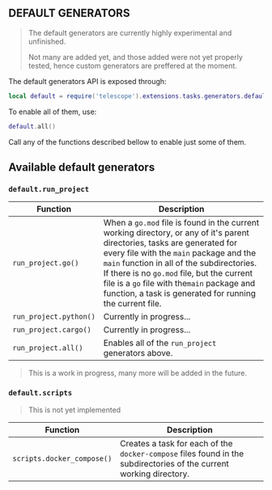## DEFAULT GENERATORS

> The default generators are currently highly experimental and unfinished.
>
> Not many are added yet, and those added were not yet properly tested, hence
> custom generators are preffered at the moment.

The default generators API is exposed through:

```lua
local default = require('telescope').extensions.tasks.generators.default
```

To enable all of them, use:

```lua
default.all()
```

Call any of the functions described bellow to enable just some of them.

## Available default generators

### `default.run_project`

| Function               | Description                                                                                                                                                                                                                                                                                                                                                                  |
| ---------------------- | ---------------------------------------------------------------------------------------------------------------------------------------------------------------------------------------------------------------------------------------------------------------------------------------------------------------------------------------------------------------------------- |
| `run_project.go()`     | When a `go.mod` file is found in the current working directory, or any of it's parent directories, tasks are generated for every file with the `main` package and the `main` function in all of the subdirectories. If there is no `go.mod` file, but the current file is a `go` file with the`main` package and function, a task is generated for running the current file. |
| `run_project.python()` | Currently in progress...                                                                                                                                                                                                                                                                                                                                                     |
| `run_project.cargo()`  | Currently in progress...                                                                                                                                                                                                                                                                                                                                                     |
| `run_project.all()`    | Enables all of the `run_project` generators above.                                                                                                                                                                                                                                                                                                                           |

> This is a work in progress, many more will be added in the future.

### `default.scripts`

> This is not yet implemented

| Function                   | Description                                                                                                         |
| -------------------------- | ------------------------------------------------------------------------------------------------------------------- |
| `scripts.docker_compose()` | Creates a task for each of the `docker-compose` files found in the subdirectories of the current working directory. |
